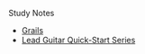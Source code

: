 Study Notes

- [Grails](grails-study-notes.md)
- [Lead Guitar Quick-Start Series](grails-study-notes.md)